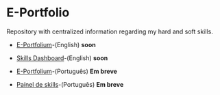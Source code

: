 # E-Portfolio
Repository with centralized information regarding my hard and soft skills.

* [E-Portfolium]()-(English) **soon**

* [Skills Dashboard]()-(English) **soon**

* [E-Portfolium]()-(Português) **Em breve**

* [Paínel de skills]()-(Português) **Em breve**


